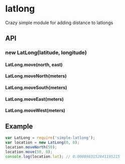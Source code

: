 latlong
=======

Crazy simple module for adding distance to latlongs

API
---

### new LatLong(latitude, longitude)
#### LatLong.move(north, east)
#### LatLong.moveNorth(meters)
#### LatLong.moveSouth(meters)
#### LatLong.moveEast(meters)
#### LatLong.moveWest(meters)

Example
-------

```js
var LatLong = require('simple-latlong');
var location = new LatLong(0, 0);
location.moveNorth(50);
location.move(50, 0);
console.log(location.lat); // 0.0008983152841195215
```
